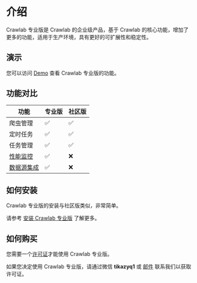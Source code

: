 # 介绍

Crawlab 专业版是 Crawlab 的企业级产品，基于 Crawlab 的核心功能，增加了更多的功能，适用于生产环境，具有更好的可扩展性和稳定性。

## 演示

您可以访问 [Demo](https://demo-pro.crawlab.cn) 查看 Crawlab 专业版的功能。

## 功能对比

功能 | 专业版 | 社区版
---|--|--
爬虫管理|:white_check_mark:|:white_check_mark:
定时任务|:white_check_mark:|:white_check_mark:
任务管理|:white_check_mark:|:white_check_mark:
[性能监控](../guide/monitoring)|:white_check_mark:|:x:
[数据源集成](../guide/data-sources)|:white_check_mark:|:x:

## 如何安装

Crawlab 专业版的安装与社区版类似，非常简单。

请参考 [安装 Crawlab 专业版](./installation) 了解更多。

## 如何购买

您需要一个[许可证](./license)才能使用 Crawlab 专业版。

如果您决定使用 Crawlab 专业版，请通过微信 **tikazyq1** 或 [邮件](mailto:crawlab@core-digital.cn) 联系我们以获取许可证。
